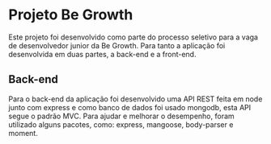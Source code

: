 # Projeto Be Growth

Este projeto foi desenvolvido como parte do processo seletivo para a vaga de desenvolvedor junior da Be Growth.
Para tanto a aplicação foi desenvolvida em duas partes, a back-end e a front-end.
 
## Back-end
Para o back-end da aplicação foi desenvolvido uma API REST feita em node junto com express e como banco de dados foi usado mongodb, esta API segue o padrão MVC. Para ajudar e melhorar o desempenho, foram utilizado alguns pacotes, como: express, mangoose, body-parser e moment.

